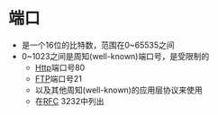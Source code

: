# 端口

- 是一个16位的比特数，范围在0~65535之间
- 0~1023之间是周知(well-known)端口号，是受限制的
  - [Http](computer-network-http.md)端口号80
  - [FTP](computer-network-ftp.md)端口号21
  - 以及其他周知(well-known)的应用层协议来使用
  - 在[RFC](network-rfc.md) 3232中列出
